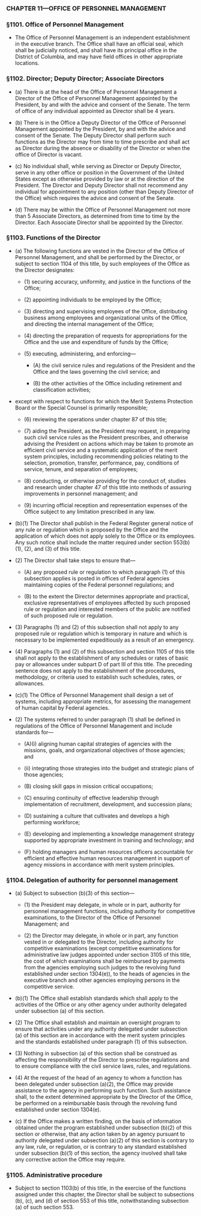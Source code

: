 ### **CHAPTER 11—OFFICE OF PERSONNEL MANAGEMENT**

### §1101. Office of Personnel Management
* The Office of Personnel Management is an independent establishment in the executive branch. The Office shall have an official seal, which shall be judicially noticed, and shall have its principal office in the District of Columbia, and may have field offices in other appropriate locations.

### §1102. Director; Deputy Director; Associate Directors
* (a) There is at the head of the Office of Personnel Management a Director of the Office of Personnel Management appointed by the President, by and with the advice and consent of the Senate. The term of office of any individual appointed as Director shall be 4 years.

* (b) There is in the Office a Deputy Director of the Office of Personnel Management appointed by the President, by and with the advice and consent of the Senate. The Deputy Director shall perform such functions as the Director may from time to time prescribe and shall act as Director during the absence or disability of the Director or when the office of Director is vacant.

* (c) No individual shall, while serving as Director or Deputy Director, serve in any other office or position in the Government of the United States except as otherwise provided by law or at the direction of the President. The Director and Deputy Director shall not recommend any individual for appointment to any position (other than Deputy Director of the Office) which requires the advice and consent of the Senate.

* (d) There may be within the Office of Personnel Management not more than 5 Associate Directors, as determined from time to time by the Director. Each Associate Director shall be appointed by the Director.

### §1103. Functions of the Director
* (a) The following functions are vested in the Director of the Office of Personnel Management, and shall be performed by the Director, or subject to section 1104 of this title, by such employees of the Office as the Director designates:

  * (1) securing accuracy, uniformity, and justice in the functions of the Office;

  * (2) appointing individuals to be employed by the Office;

  * (3) directing and supervising employees of the Office, distributing business among employees and organizational units of the Office, and directing the internal management of the Office;

  * (4) directing the preparation of requests for appropriations for the Office and the use and expenditure of funds by the Office;

  * (5) executing, administering, and enforcing—

    * (A) the civil service rules and regulations of the President and the Office and the laws governing the civil service; and

    * (B) the other activities of the Office including retirement and classification activities;


* except with respect to functions for which the Merit Systems Protection Board or the Special Counsel is primarily responsible;

  * (6) reviewing the operations under chapter 87 of this title;

  * (7) aiding the President, as the President may request, in preparing such civil service rules as the President prescribes, and otherwise advising the President on actions which may be taken to promote an efficient civil service and a systematic application of the merit system principles, including recommending policies relating to the selection, promotion, transfer, performance, pay, conditions of service, tenure, and separation of employees;

  * (8) conducting, or otherwise providing for the conduct of, studies and research under chapter 47 of this title into methods of assuring improvements in personnel management; and

  * (9) incurring official reception and representation expenses of the Office subject to any limitation prescribed in any law.


* (b)(1) The Director shall publish in the Federal Register general notice of any rule or regulation which is proposed by the Office and the application of which does not apply solely to the Office or its employees. Any such notice shall include the matter required under section 553(b)(1), (2), and (3) of this title.

* (2) The Director shall take steps to ensure that—

  * (A) any proposed rule or regulation to which paragraph (1) of this subsection applies is posted in offices of Federal agencies maintaining copies of the Federal personnel regulations; and

  * (B) to the extent the Director determines appropriate and practical, exclusive representatives of employees affected by such proposed rule or regulation and interested members of the public are notified of such proposed rule or regulation.


* (3) Paragraphs (1) and (2) of this subsection shall not apply to any proposed rule or regulation which is temporary in nature and which is necessary to be implemented expeditiously as a result of an emergency.

* (4) Paragraphs (1) and (2) of this subsection and section 1105 of this title shall not apply to the establishment of any schedules or rates of basic pay or allowances under subpart D of part III of this title. The preceding sentence does not apply to the establishment of the procedures, methodology, or criteria used to establish such schedules, rates, or allowances.

* (c)(1) The Office of Personnel Management shall design a set of systems, including appropriate metrics, for assessing the management of human capital by Federal agencies.

* (2) The systems referred to under paragraph (1) shall be defined in regulations of the Office of Personnel Management and include standards for—

  * (A)(i) aligning human capital strategies of agencies with the missions, goals, and organizational objectives of those agencies; and

  * (ii) integrating those strategies into the budget and strategic plans of those agencies;

  * (B) closing skill gaps in mission critical occupations;

  * (C) ensuring continuity of effective leadership through implementation of recruitment, development, and succession plans;

  * (D) sustaining a culture that cultivates and develops a high performing workforce;

  * (E) developing and implementing a knowledge management strategy supported by appropriate investment in training and technology; and

  * (F) holding managers and human resources officers accountable for efficient and effective human resources management in support of agency missions in accordance with merit system principles.

### §1104. Delegation of authority for personnel management
* (a) Subject to subsection (b)(3) of this section—

  * (1) the President may delegate, in whole or in part, authority for personnel management functions, including authority for competitive examinations, to the Director of the Office of Personnel Management; and

  * (2) the Director may delegate, in whole or in part, any function vested in or delegated to the Director, including authority for competitive examinations (except competitive examinations for administrative law judges appointed under section 3105 of this title, the cost of which examinations shall be reimbursed by payments from the agencies employing such judges to the revolving fund established under section 1304(e)), to the heads of agencies in the executive branch and other agencies employing persons in the competitive service.


* (b)(1) The Office shall establish standards which shall apply to the activities of the Office or any other agency under authority delegated under subsection (a) of this section.

* (2) The Office shall establish and maintain an oversight program to ensure that activities under any authority delegated under subsection (a) of this section are in accordance with the merit system principles and the standards established under paragraph (1) of this subsection.

* (3) Nothing in subsection (a) of this section shall be construed as affecting the responsibility of the Director to prescribe regulations and to ensure compliance with the civil service laws, rules, and regulations.

* (4) At the request of the head of an agency to whom a function has been delegated under subsection (a)(2), the Office may provide assistance to the agency in performing such function. Such assistance shall, to the extent determined appropriate by the Director of the Office, be performed on a reimbursable basis through the revolving fund established under section 1304(e).

* (c) If the Office makes a written finding, on the basis of information obtained under the program established under subsection (b)(2) of this section or otherwise, that any action taken by an agency pursuant to authority delegated under subsection (a)(2) of this section is contrary to any law, rule, or regulation, or is contrary to any standard established under subsection (b)(1) of this section, the agency involved shall take any corrective action the Office may require.

### §1105. Administrative procedure
* Subject to section 1103(b) of this title, in the exercise of the functions assigned under this chapter, the Director shall be subject to subsections (b), (c), and (d) of section 553 of this title, notwithstanding subsection (a) of such section 553.